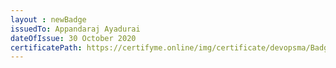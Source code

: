 ```yaml
--- 
layout : newBadge  
issuedTo: Appandaraj Ayadurai
dateOfIssue: 30 October 2020
certificatePath: https://certifyme.online/img/certificate/devopsma/Badges/Ansible.png
---
```

